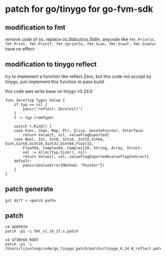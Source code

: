 # patch for go/tinygo for go-fvm-sdk

## modification to fmt

remove code of os. replace os.Stdout/os.StdIn, anycode like 
```fmt.Println, fmt.Print, fmt.Printf, fmt.Sprintln, fmt.Scan, fmt.Scanf, fmt.Scanln``` have no effect

## modification to tinygo reflect

try to implement a function like reflect.Zero, but this code not accept by tinygo, just implement this function to pass build.

this code was write base on tinygo v0.24.0
```shell
func Zero(typ Type) Value {
	if typ == nil {
		panic("reflect: Zero(nil)")
	}
	t := typ.(rawType)

	switch t.Kind() {
	case Func, Chan, Map, Ptr, Slice, UnsafePointer, Interface:
		return Value{t, nil, valueFlagExported}
	case Bool, Int, Int8, Int16, Int32,Int64, Uint,Uint8,Uint16,Uint32,Uint64,Float32,
		Float64, Complex64, Complex128, String, Array, Struct:
		val := alloc(typ.Size(), nil)
		return Value{t, val, valueFlagExported&valueFlagIndirect}
	default:
		panic(&ValueError{Method: "Pointer"})
	}
}
```

## patch generate

```shell
git diff > <patch path>
```

## patch 

```shell
cd $GOPATH
patch -p1 -i fmt_v1.16_17.x.patch
```

```shell
cd $TINYGO_ROOT
patch -p1 -i /Users/lijunlong/code/go_tinygo_patch/patchs/tinygo_0.24.0_reflect.patch
```

